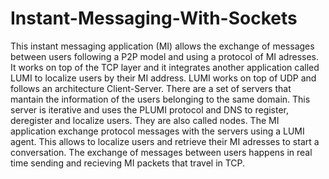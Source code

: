 # Instant-Messaging-With-Sockets

This instant messaging application (MI) allows the exchange of messages between users following a P2P model and using a protocol of MI adresses. It works on top of the TCP layer and it integrates another application called LUMI to localize users by their MI address. LUMI works on top of UDP and follows an architecture Client-Server. There are a set of servers that mantain the information of the users belonging to the same domain. This server is iterative and uses the PLUMI protocol and DNS to register, deregister and localize users. They are also called nodes. The MI application exchange protocol messages with the servers using a LUMI agent. This allows to localize users and retrieve their MI adresses to start a conversation. The exchange of messages between users happens in real time sending and recieving MI packets that travel in TCP.

